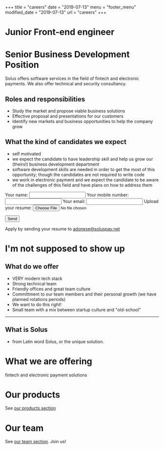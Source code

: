 +++
title = "careers"
date = "2019-07-13"
menu = "footer_menu"
modified_date = "2019-07-13"
url = "careers"
+++

# Junior Front-end engineer

# Senior Business Development Position

Solus offers software services in the field of fintech and electronic payments. We also offer technical and security consultancy.

## Roles and responsibilities

- Study the market and propose viable business solutions
- Effective proposal and presentations for our customers
- Identify new markets and business opportunities to help the company grow

## What the kind of candidates we expect

- self motivated
- we expect the candidate to have leadership skill and help us grow our (theirs!) business development department
- software development skills are needed in order to get the most of this opportunity; though the candidates are not required to write code
- we work in electronic payment and we expect the candidate to be aware of the challenges of this field and have plans on how to address them

<form
  action="https://formspree.io/xpzdzovb"
  method="POST"
  enctype="multipart/form-data"
>
  <label>
    Your name:
    <input type="text" name="name">
  </label>
    <label>
    Your mobile number:
    <input type="text" name="mobile_number">
  </label>
  <label>
    Your email:
    <input type="text" name="_replyto">
  </label>
  <label>
    Upload your resume:
    <input type="file" name="upload">
  </label>

<button type="submit">Send</button>

</form>

Apply by sending your resume to [adonese@soluspay.net](mailto:adonese@soluspay.net)

<h1>I'm not supposed to show up</h1>

## What do we offer

- VERY modern tech stack
- Strong technical team
- Friendly offices and great team culture
- Committment to our team members and their personal growth (we have planned rotations periods)
- We want to do this right!
- Small team with a mix between startup culture and "old-school"

<hr>

## What is Solus

- from Latin word Solus, or the unique solution.

# What we are offering

fintech and electronic payment solutions

# Our products

See [our products section](/products)

# Our team

See [our team section](/team). Join us!
